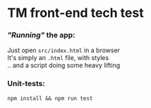 # TM front-end tech test

### _"Running"_ the app:
Just open `src/index.html` in a browser  
It's simply an `.html` file, with styles  
.. and a script doing some heavy lifting

### Unit-tests:
`npm install && npm run test`